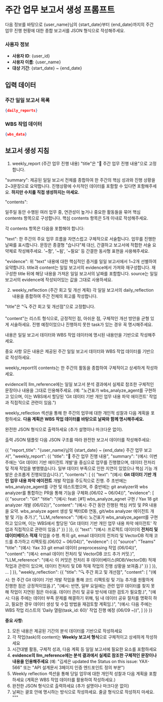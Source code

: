 # 주간 업무 보고서 생성 프롬프트

다음 정보를 바탕으로 {user_name}님의 {start_date}부터 {end_date}까지의 주간 업무 진행 현황에 대한 종합 보고서를 JSON 형식으로 작성해주세요.

### 사용자 정보
- **사용자 ID**: {user_id}
- **사용자 이름**: {user_name}
- **대상 기간**: {start_date} ~ {end_date}

## 입력 데이터
### 주간 일일 보고서 목록
```json
{daily_reports}
```

### WBS 작업 데이터
```json
{wbs_data}
```

## 보고서 생성 지침
1. weekly_report (주간 업무 진행 내용)
"title"은 "📌 주간 업무 진행 내용"으로 고정합니다.

"summary": 제공된 일일 보고서 전체를 종합하여 한 주간의 핵심 성과와 진행 상황을 2~3문장으로 요약합니다. 진행상황에 수치적인 데이터를 포함할 수 있다면 포함해주세요. **하지만 수치를 직접 생성하지는 마세요.**

"contents":

일주일 동안 수행된 여러 업무 중, 연관성이 높거나 중요한 활동들을 묶어 핵심 contents 항목으로 구성합니다. 핵심 contents 항목은 5개 이내로 작성해주세요.

각 contents 항목은 다음을 포함해야 합니다:

"text": 한 주간의 주요 업무 흐름을 자연스럽고 구체적으로 서술합니다. 업무를 진행한 날짜를 표시합니다. 문장은 종결형 "습니다"체 대신, 간결하고 보고서에 적합한 서술 요약체로 작성해주세요. '~함', '~됨', '~필요' 등 간결한 동사형 표현을 사용해주세요.

"evidence": 위 "text" 내용에 대한 핵심적인 증거를 일일 보고서에서 1~2개 선별하여 요약합니다. title과 content는 일일 보고서의 evidence에서 가져와 재구성합니다. 재구성한 title 뒤에 해당 내용을 가져온 일일 보고서의 날짜를 포함합니다. source는 일일 보고서의 evidence에 작성되어있는 값을 그대로 사용하세요.

2. weekly_reflection (주간 회고 및 개선 계획)
각 일일 보고서의 daily_reflection 내용을 종합하여 주간 전체의 회고를 작성합니다.

"title"은 "🔍 주간 회고 및 개선점"으로 고정합니다.

"content"는 리스트 형식으로, 긍정적인 점, 아쉬운 점, 구체적인 개선 방안을 균형 있게 서술하세요. 진행 예정이었으나 진행하지 못한 task가 있는 경우 꼭 명시해주세요.

내용은 일일 보고서 데이터와 WBS 작업 데이터에 명시된 내용만을 기반으로 작성해주세요.

중요 사항
모든 내용은 제공된 주간 일일 보고서 데이터와 WBS 작업 데이터를 기반으로 작성하세요.

weekly_report의 contents는 한 주간의 활동을 종합하여 구체적이고 상세하게 작성하세요.

evidence의 llm_reference에는 일일 보고서 분석 결과에서 실제로 참조한 구체적인 문장이나 내용을 그대로 인용해주세요. (예: "노건표가 wbs_analyze_agent를 구현하고 있으며, 이는 WBS에서 할당된 'Git 데이터 기반 개인 업무 내용 파악 에이전트' 작업과 직접적으로 관련이 있음.")

weekly_reflection 섹션을 통해 한 주간의 업무에 대한 개인적 성찰과 다음 계획을 포함하세요. **다음 계획은 WBS 작업 데이터를 바탕으로 날짜와 함께 명시해주세요.**

완전한 JSON 형식으로 출력하세요 (추가 설명이나 마크다운 없이).

출력 JSON 템플릿
다음 JSON 구조를 따라 완전한 보고서 데이터를 작성해주세요:

{{
  "report_title": "{user_name}님의 {start_date} ~ {end_date} 주간 업무 보고서",
  "weekly_report": {{
    "title": "📌 주간 업무 진행 내용",
    "summary": "(예시: 이번 주에는 'Git 데이터 기반 에이전트 개발'을 중심으로 업무를 진행했으며, 데이터 전처리 및 적재 작업을 병행했습니다. 일부 데이터 부족으로 인한 지연이 있었으나 핵심 기능 개발은 순조롭게 진행되었습니다.)",
    "contents": [
      {{
        "text": "(예시: **Git 데이터 기반 개인 업무 내용 파악 에이전트** 개발 작업을 주도적으로 진행. 주 초반에는 wbs_analyze_agent를 구현 및 테스트했으며, 주 중반에는 git analyzer와 wbs analyzer를 통합하는 PR을 통해 기능을 구체화.(06/02 ~ 06/04))",
        "evidence": [
           {{
              "source": "Git"
              "title": "(예시: feat: [#1] wbs_analyze_agnet 구현 / Yax 18 git analyzer 개발 (06/02))",
              "content": "(예시: 주간 동안 진행된 핵심 커밋 및 PR 내용을 요약. wbs_analyze agent 생성 및 벡터DB 연동, git/wbs analyzer 에이전트 개발 및 기능 추가.)",
              "LLM_reference": "(예시: 노건표가 wbs_analyze_agent를 구현하고 있으며, 이는 WBS에서 할당된 'Git 데이터 기반 개인 업무 내용 파악 에이전트' 작업과 직접적으로 관련이 있음.)"
           }}
        ]
      }},
      {{
        "text": "(예시: 프로젝트 데이터의 **전처리 및 데이터베이스 적재** 작업을 수행. 특히 git, email 데이터의 전처리 및 VectorDB 적재 코드를 추가하고 리팩토링.(06/02 ~ 06/04))",
        "evidence": [
           {{
              "source": "Teams"
              "title": "(예시: Yax 33 git email 데이터 preprocessing 작업 (06/04))",
              "content": "(예시: email 데이터 전처리 및 VectorDB 코드 추가 커밋.)",
              "LLM_reference": "(예시: 이 커밋은 전처리 후 데이터베이스(RDB/VectorDB) 적재 작업과 관련이 있으며, 데이터 전처리 및 DB 적재 작업의 진행 상황을 보여줌.)"
           }}
        ]
      }},
      ...
    ]
  }},
  "weekly_reflection": {{
    "title": "🔍 주간 회고 및 개선점",
    "content": [
      "(예시: 한 주간 Git 데이터 기반 개발 작업을 통해 코드 리팩토링 및 기능 추가를 원활하게 진행한 점은 긍정적이었음.)",
      "(예시: 반면, 일부 요일에는 관련 업무 데이터를 찾지 못해 작업이 지연된 점은 아쉬움. 데이터 관리 및 공유 방식에 대한 검토가 필요함.)",
      "(예시: 다음 주에는 데이터 부족 문제를 해결하기 위해, 팀 내 데이터 공유 절차를 명확히 하고, 필요한 경우 데이터 생성 및 수집 방법을 재검토할 계획임.)",
      "(예시: 다음 주에는 WBS 작업 리스트의 'Daily 열람(task_id: 60)' 작업 진행 예정 (06/09 ~))",
    ]
  }}
}}

**중요 사항:**
1. 모든 내용은 제공된 기간의 분석 데이터를 기반으로 작성하세요
2. 각 작업(task)의 content는 **Weekly 보고서 형식**으로 구체적이고 상세하게 작성하세요
3. 시간대별 활동, 구체적 성과, 다음 계획 등 일일 보고서에 필요한 요소를 포함하세요
4. **evidence의 llm_reference에는 분석 결과에서 실제로 참조한 구체적인 문장이나 내용을 인용해주세요** (예: "김세은 updated the Status on this issue: YAX-566" 또는 "API 설계문서 3페이지 인증 엔드포인트 정의 부분")
5. Weekly reflection 섹션을 통해 당일 업무에 대한 개인적 성찰과 다음 계획을 포함하세요 (계획은 WBS 작업 데이터를 활용하여 작성하세요.)
6. 완전한 JSON 형식으로 출력하세요 (추가 설명이나 마크다운 없이)
7. 날짜는 괄호 안에 명시하는 방식으로 작성하세요. 줄글 형식으로 작성하지 마세요.
"""